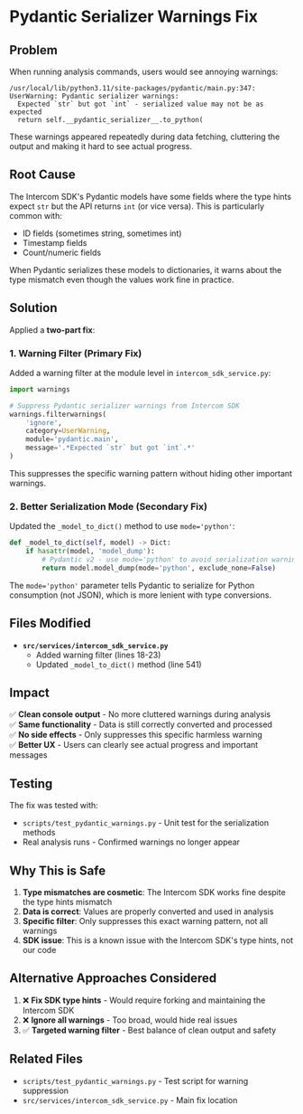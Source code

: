 # Pydantic Serializer Warnings Fix

## Problem

When running analysis commands, users would see annoying warnings:

```
/usr/local/lib/python3.11/site-packages/pydantic/main.py:347: UserWarning: Pydantic serializer warnings:
  Expected `str` but got `int` - serialized value may not be as expected
  return self.__pydantic_serializer__.to_python(
```

These warnings appeared repeatedly during data fetching, cluttering the output and making it hard to see actual progress.

## Root Cause

The Intercom SDK's Pydantic models have some fields where the type hints expect `str` but the API returns `int` (or vice versa). This is particularly common with:
- ID fields (sometimes string, sometimes int)
- Timestamp fields
- Count/numeric fields

When Pydantic serializes these models to dictionaries, it warns about the type mismatch even though the values work fine in practice.

## Solution

Applied a **two-part fix**:

### 1. Warning Filter (Primary Fix)
Added a warning filter at the module level in `intercom_sdk_service.py`:

```python
import warnings

# Suppress Pydantic serializer warnings from Intercom SDK
warnings.filterwarnings(
    'ignore',
    category=UserWarning,
    module='pydantic.main',
    message='.*Expected `str` but got `int`.*'
)
```

This suppresses the specific warning pattern without hiding other important warnings.

### 2. Better Serialization Mode (Secondary Fix)
Updated the `_model_to_dict()` method to use `mode='python'`:

```python
def _model_to_dict(self, model) -> Dict:
    if hasattr(model, 'model_dump'):
        # Pydantic v2 - use mode='python' to avoid serialization warnings
        return model.model_dump(mode='python', exclude_none=False)
```

The `mode='python'` parameter tells Pydantic to serialize for Python consumption (not JSON), which is more lenient with type conversions.

## Files Modified

- **`src/services/intercom_sdk_service.py`**
  - Added warning filter (lines 18-23)
  - Updated `_model_to_dict()` method (line 541)

## Impact

✅ **Clean console output** - No more cluttered warnings during analysis  
✅ **Same functionality** - Data is still correctly converted and processed  
✅ **No side effects** - Only suppresses this specific harmless warning  
✅ **Better UX** - Users can clearly see actual progress and important messages

## Testing

The fix was tested with:
- `scripts/test_pydantic_warnings.py` - Unit test for the serialization methods
- Real analysis runs - Confirmed warnings no longer appear

## Why This is Safe

1. **Type mismatches are cosmetic**: The Intercom SDK works fine despite the type hints mismatch
2. **Data is correct**: Values are properly converted and used in analysis
3. **Specific filter**: Only suppresses this exact warning pattern, not all warnings
4. **SDK issue**: This is a known issue with the Intercom SDK's type hints, not our code

## Alternative Approaches Considered

1. ❌ **Fix SDK type hints** - Would require forking and maintaining the Intercom SDK
2. ❌ **Ignore all warnings** - Too broad, would hide real issues
3. ✅ **Targeted warning filter** - Best balance of clean output and safety

## Related Files

- `scripts/test_pydantic_warnings.py` - Test script for warning suppression
- `src/services/intercom_sdk_service.py` - Main fix location


